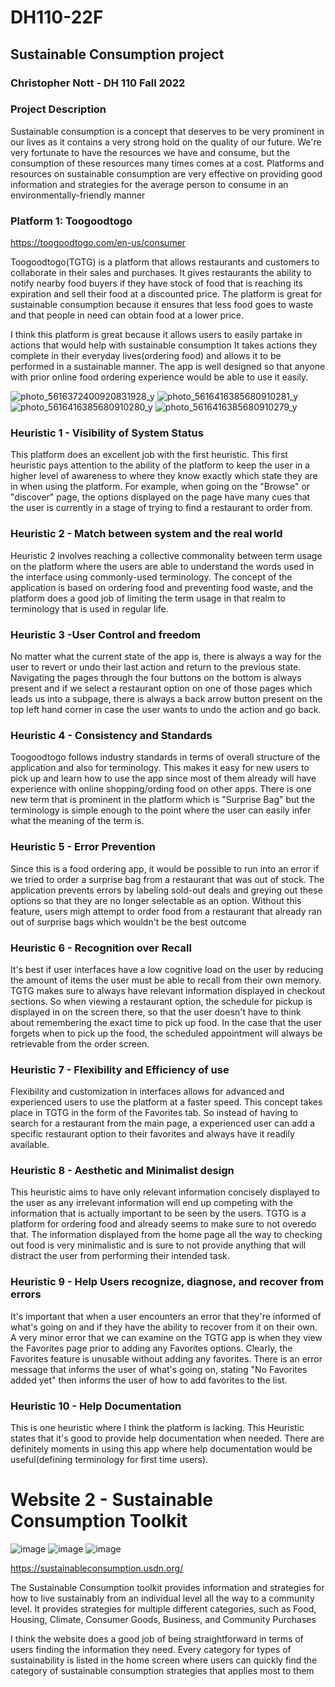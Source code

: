 # DH110-22F

## Sustainable Consumption project
### Christopher Nott - DH 110 Fall 2022

### Project Description
Sustainable consumption is a concept that deserves to be very prominent in our lives as it contains a very strong hold on the quality of our future. We're very fortunate to have the resources we have and consume, but the consumption of these resources many times comes at a cost. Platforms and resources on sustainable consumption are very effective on providing good information and strategies for the average person to consume in an environmentally-friendly manner


### Platform 1: Toogoodtogo
https://toogoodtogo.com/en-us/consumer

Toogoodtogo(TGTG) is a platform that allows restaurants and customers to collaborate in their sales and purchases. It gives restaurants the ability to notify nearby food buyers if they have stock of food that is reaching its expiration and sell their food at a discounted price. The platform is great for sustainable consumption because it ensures that less food goes to waste and that people in need can obtain food at a lower price.

I think this platform is great because it allows users to easily partake in actions that would help with sustainable consumption It takes actions they complete in their everyday lives(ordering food) and allows it to be performed in a sustainable manner. The app is well designed so that anyone with prior online food ordering experience would be able to use it easily.

![photo_5616372400920831928_y](https://user-images.githubusercontent.com/114601982/194008312-f5dfa287-b38d-4acd-9c7d-35b8f5a3176f.jpg)
![photo_5616416385680910281_y](https://user-images.githubusercontent.com/114601982/194008315-ecf3aca2-5304-47ff-9165-bc85e01ecf7f.jpg)
![photo_5616416385680910280_y](https://user-images.githubusercontent.com/114601982/194008316-bc8067c2-4ac2-4a3c-973e-16b161ac03a8.jpg)
![photo_5616416385680910279_y](https://user-images.githubusercontent.com/114601982/194008318-61d85fc9-c010-43f5-a6d5-6af909b8e763.jpg)

### Heuristic 1 - Visibility of System Status
This platform does an excellent job with the first heuristic. This first heuristic pays attention to the ability of the platform to keep the user in a higher level of awareness to where they know exactly which state they are in when using the platform. For example, when going on the "Browse" or "discover" page, the options displayed on the page have many cues that the user is currently in a stage of trying to find a restaurant to order from.

### Heuristic 2 - Match between system and the real world
Heuristic 2 involves reaching a collective commonality between term usage on the platform where the users are able to understand the words used in the interface using commonly-used terminology. The concept of the application is based on ordering food and preventing food waste, and the platform does a good job of limiting the term usage in that realm to terminology that is used in regular life.

### Heuristic 3 -User Control and freedom
No matter what the current state of the app is, there is always a way for the user to revert or undo their last action and return to the previous state. Navigating the pages through the four buttons on the bottom is always present and if we select a restaurant option on one of those pages which leads us into a subpage, there is always a back arrow button present on the top left hand corner in case the user wants to undo the action and go back.

### Heuristic 4 - Consistency and Standards 
Toogoodtogo follows industry standards in terms of overall structure of the application and also for terminology. This makes it easy for new users to pick up and learn how to use the app since most of them already will have experience with online shopping/ording food on other apps. There is one new term that is prominent in the platform which is "Surprise Bag" but the terminology is simple enough to the point where the user can easily infer what the meaning of the term is.

### Heuristic 5 - Error Prevention
Since this is a food ordering app, it would be possible to run into an error if we tried to order a surprise bag from a restaurant that was out of stock. The application prevents errors by labeling sold-out deals and greying out these options so that they are no longer selectable as an option. Without this feature, users migh attempt to order food from a restaurant that already ran out of surprise bags which wouldn't be the best outcome

### Heuristic 6 - Recognition over Recall
It's best if user interfaces have a low cognitive load on the user by reducing the amount of items the user must be able to recall from their own memory. TGTG makes sure to always have relevant information displayed in checkout sections. So when viewing a restaurant option, the schedule for pickup is displayed in on the screen there, so that the user doesn't have to think about remembering the exact time to pick up food. In the case that the user forgets when to pick up the food, the scheduled appointment will always be retrievable from the order screen.

### Heuristic 7 - Flexibility and Efficiency of use
Flexibility and customization in interfaces allows for advanced and experienced users to use the platform at a faster speed. This concept takes place in TGTG in the form of the Favorites tab. So instead of having to search for a restaurant from the main page, a experienced user can add a specific restaurant option to their favorites and always have it readily available.

### Heuristic 8 - Aesthetic and Minimalist design
This heuristic aims to have only relevant information concisely displayed to the user as any irrelevant information will end up competing with the information that is actually important to be seen by the users. TGTG is a platform for ordering food and already seems to make sure to not overedo that. The information displayed from the home page all the way to checking out food is very minimalistic and is sure to not provide anything that will distract the user from performing their intended task. 

### Heuristic 9 - Help Users recognize, diagnose, and recover from errors
It's important that when a user encounters an error that they're informed of what's going on and if they have the ability to recover from it on their own. A very minor error that we can examine on the TGTG app is when they view the Favorites page prior to adding any Favorites options. Clearly, the Favorites feature is unusable without adding any favorites. There is an error message that informs the user of what's going on, stating "No Favorites added yet" then informs the user of how to add favorites to the list.

### Heuristic 10 - Help Documentation 
This is one heuristic where I think the platform is lacking. This Heuristic states that it's good to provide help documentation when needed. There are definitely moments in using this app where help documentation would be useful(defining terminology for first time users).


# Website 2 - Sustainable Consumption Toolkit
![image](https://user-images.githubusercontent.com/114601982/194010992-1c2d8b0b-d9f4-4564-92d5-3ea5eb6877a4.png)
![image](https://user-images.githubusercontent.com/114601982/194011077-af7b471d-8623-4319-b5f8-bf8a6cf35665.png)
![image](https://user-images.githubusercontent.com/114601982/194011148-f4638ca8-ec3a-461d-828d-bad3d3eff75d.png)

https://sustainableconsumption.usdn.org/

The Sustainable Consumption toolkit provides information and strategies for how to live sustainably from an individual level all the way to a community level. It provides strategies for multiple different categories, such as Food, Housing, Climate, Consumer Goods, Business, and Community Purchases

I think the website does a good job of being straightforward in terms of users finding the information they need. Every category for types of sustainability is listed in the home screen where users can quickly find the category of sustainable consumption strategies that applies most to them

